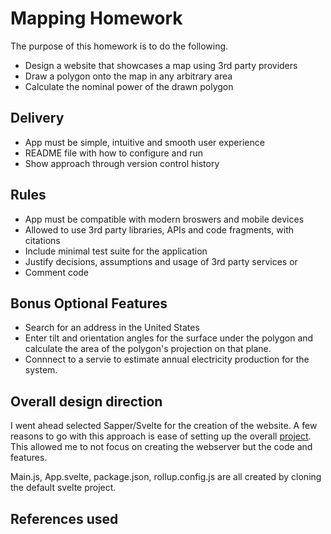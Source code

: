 # Mapping Homework

The purpose of this homework is to do the following.

- Design a website that showcases a map using 3rd party providers
- Draw a polygon onto the map in any arbitrary area
- Calculate the nominal power of the drawn polygon

## Delivery

- App must be simple, intuitive and smooth user experience
- README file with how to configure and run
- Show approach through version control history

## Rules

- App must be compatible with modern broswers and mobile devices
- Allowed to use 3rd party libraries, APIs and code fragments, with citations
- Include minimal test suite for the application
- Justify decisions, assumptions and usage of 3rd party services or
- Comment code

## Bonus Optional Features

- Search for an address in the United States
- Enter tilt and orientation angles for the surface under the polygon and calculate the area of the polygon's projection on that plane.
- Connnect to a servie to estimate annual electricity production for the system.

## Overall design direction

I went ahead selected Sapper/Svelte for the creation of the website. A few reasons to go with this approach is ease of setting up the overall [project](https://sapper.svelte.dev/docs/). This allowed me to not focus on creating the webserver but the code and features.

Main.js, App.svelte, package.json, rollup.config.js are all created by cloning the default svelte project.

## References used
